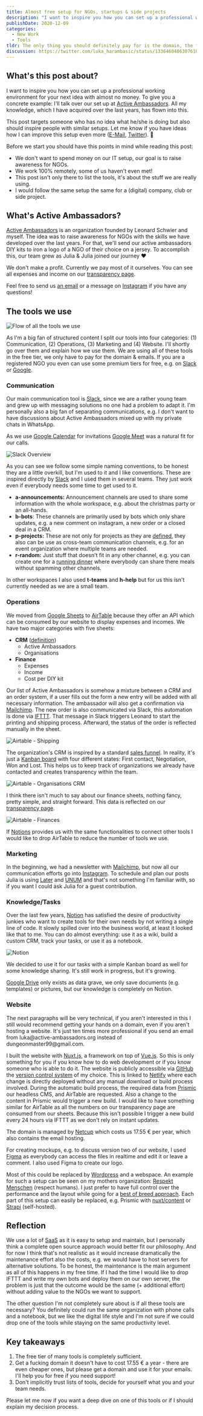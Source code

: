 ```yaml
---
title: Almost free setup for NGOs, startups & side projects
description: "I want to inspire you how you can set up a professional working environment for your next idea with almost no money."
publishDate: 2020-12-09
categories:
  - New Work
  - Tools
tldr: The only thing you should definitely pay for is the domain, the free levels of other services are more than enough to get you started. Use what you feel comfortable with. This post reflects only my personal preferences and can easily be transferred to other tools in the same area.
discussion: https://twitter.com/luka_harambasic/status/1336460406307610625
---
```


## What's this post about?

I want to inspire you how you can set up a professional working environment for your next idea with almost no money. To give you a concrete example: I'll talk over our set up at [Active Ambassadors](https://active-ambassadors.org). All my knowledge, which I have acquired over the last years, has flown into this.

This post targets someone who has no idea what he/she is doing but also should inspire people with similar setups. Let me know if you have ideas how I can improve this setup even more ([E-Mail](mailto:business@harambasic.de), [Twitter](https://twitter.com/luka_harambasic)). 🙂

Before we start you should have this points in mind while reading this post:

- We don't want to spend money on our IT setup, our goal is to raise awareness for NGOs.
- We work 100% remotely, some of us haven't even met!
- This post isn't only there to list the tools, it's about the stuff we are really using.
- I would follow the same setup the same for a (digital) company, club or side project.

## What's Active Ambassadors?

[Active Ambassadors](https://active-ambassadors.org/) is an organization founded by Leonard Schwier and myself. The idea was to raise awareness for NGOs with the skills we have developed over the last years. For that, we'll send our active ambassadors DIY kits to iron a logo of a NGO of their choice on a jersey. To accomplish this, our team grew as Julia & Julia joined our journey ❤️

We don't make a profit. Currently we pay most of it ourselves. You can see all expenses and income on our [transparency page](https://active-ambassadors.org/transparency).

Feel free to send us [an email](mailto:luka@active-ambassadors.org) or a message on [Instagram](https://www.instagram.com/active_ambassadors/) if you have any questions!

## The tools we use

![Flow of all the tools we use](/posts/almost-free-setup-for-ngos-startups-and-side-projects/operations_flow.png)

As I'm a big fan of structured content I split our tools into four categories: (1) Communication, (2) Operations, (3) Marketing and (4) Website. I'll shortly go over them and explain how we use them. We are using all of these tools in the free tier, we only have to pay for the domain & emails. If you are a registered NGO you even can use some premium tiers for free, e.g. on [Slack](https://slack.com/intl/en-de/help/articles/204368833-Apply-for-the-Slack-for-Nonprofits-discount) or [Google](https://www.google.com/nonprofits/offerings/g-suite/).

### Communication

<base-meta-list-tools tools="Slack, Google Meet"></base-meta-list-tools>

Our main communication tool is [Slack](https://slack.com/intl/en-de/), since we are a rather young team and grew up with messaging solutions no one had a problem to adapt it. I'm personally also a big fan of separating communications, e.g. I don't want to have discussions about Active Ambassadors mixed up with my private chats in WhatsApp.

As we use [Google Calendar](https://calendar.google.com/) for invitations [Google Meet](https://meet.google.com/) was a natural fit for our calls.

![Slack Overview](/posts/almost-free-setup-for-ngos-startups-and-side-projects/slack.png)

As you can see we follow some simple naming conventions, to be honest they are a little overkill, but I'm used to it and I like conventions. These are inspired directly by [Slack](https://slack.com/intl/en-de/blog/collaboration/how-to-use-slack-channels-to-organize-your-work) and I used them in several teams. They just work even if everybody needs some time to get used to it.

- **a-announcements:** Announcement channels are used to share some information with the whole workspace, e.g. about the christmas party or an all-hands.
- **b-bots**: These channels are primarily used by bots which only share updates, e.g. a new comment on instagram, a new order or a closed deal in a CRM.
- **p-projects:** These are not only for projects as they are [defined](https://en.wikipedia.org/wiki/Project#Formal_definition_in_the_project-management_realm), they also can be use as cross-team communication channels, e.g. for an event organization where multiple teams are needed.
- **r-random:** Just stuff that doesn't fit in any other channel, e.g. you can create one for a [running dinner](https://en.wikipedia.org/wiki/Progressive_dinner) where everybody can share there meals without spamming other channels.

In other workspaces I also used **t-teams** and **h-help** but for us this isn't currently needed as we are a small team.

### Operations

<base-meta-list-tools tools="Airtable, IFTTT"></base-meta-list-tools>

We moved from [Google Sheets](https://www.google.com/sheets/about/) to [AirTable](https://airtable.com/) because they offer an API which can be consumed by our website to display expenses and incomes. We have two major categories with five sheets:

- **CRM** ([definition](https://en.wikipedia.org/wiki/Customer_relationship_management))
  - Active Ambassadors
  - Organisations
- **Finance**
  - Expenses
  - Income
  - Cost per DIY kit

Our list of Active Ambassadors is somehow a mixture between a CRM and an order system, if a user fills out the form a new entry will be added with all necessary information. The ambassador will also get a confirmation via [Mailchimp](https://mailchimp.com/). The new order is also communicated via Slack, this automation is done via [IFTTT](https://ifttt.com/home). That message in Slack triggers Leonard to start the printing and shipping process. Afterward, the status of the order is reflected manually in the sheet.

![Airtable - Shipping](/posts/almost-free-setup-for-ngos-startups-and-side-projects/airtable_shipping.png)

The organization's CRM is inspired by a standard [sales funnel](https://en.wikipedia.org/wiki/Purchase_funnel). In reality, it's just a [Kanban board](https://en.wikipedia.org/wiki/Kanban_board) with four different states: First contact, Negotiation, Won and Lost. This helps us to keep track of organizations we already have contacted and creates transparency within the team.

![Airtable - Organisations CRM](/posts/almost-free-setup-for-ngos-startups-and-side-projects/airtable_organisations.png)

I think there isn't much to say about our finance sheets, nothing fancy, pretty simple, and straight forward. This data is reflected on our [transparency page](https://active-ambassadors.org/transparency).

![Airtable - Finances](/posts/almost-free-setup-for-ngos-startups-and-side-projects/airtable_finance.png)

If [Notions](https://www.notion.so/) provides us with the same functionalities to connect other tools I would like to drop AirTable to reduce the number of tools we use.

### Marketing

<base-meta-list-tools tools="Mailchimp, Later, UNUM"></base-meta-list-tools>

In the beginning, we had a newsletter with [Mailchimp](https://mailchimp.com/), but now all our communication efforts go into [Instagram](https://www.instagram.com/active_ambassadors/). To schedule and plan our posts Julia is using [Later](https://later.com/) and [UNUM](https://www.unum.la/) and that's not something I'm familiar with, so if you want I could ask Julia for a guest contribution.

### Knowledge/Tasks

<base-meta-list-tools tools="Notion, Google Drive"></base-meta-list-tools>

Over the last few years, [Notion](https://www.notion.so/) has satisfied the desire of productivity junkies who want to create tools for their own needs by not writing a single line of code. It slowly spilled over into the business world, at least it looked like that to me. You can do almost everything: use it as a wiki, build a custom CRM, track your tasks, or use it as a notebook.

![Notion](/posts/almost-free-setup-for-ngos-startups-and-side-projects/notion.png)

We decided to use it for our tasks with a simple Kanban board as well for some knowledge sharing. It's still work in progress, but it's growing.

[Google Drive](https://www.google.com/intl/en_zm/drive/) only exists as data grave, we only save documents (e.g. templates) or pictures, but our knowledge is completely on Notion.

### Website

<base-meta-list-tools tools="Nuxt.js, Netlify, Prismic, GitHub, Netcup, Figma"></base-meta-list-tools>

<base-callout>
The next paragraphs will be very technical, if you aren't interested in this I still would recommend getting your hands on a domain, even if you aren't hosting a website. It's just ten times more professional if you send an email from luka@active-ambassadors.org instead of dungeonmaster99@gmail.com.
</base-callout>

I built the website with [Nuxt.js,](https://nuxtjs.org/) a framework on top of [Vue.js](https://vuejs.org/). So this is only something for you if you know how to do web development or if you know someone who is able to do it. The website is publicly accessible via [GitHub](https://github.com/) the [version control system](https://en.wikipedia.org/wiki/Version_control) of my choice. This is linked to [Netlify](https://www.netlify.com/) where each change is directly deployed without any manual download or build process involved. During the automatic build process, the required data from [Prismic](https://prismic.io/) our headless CMS, and AirTable are requested. Also a change to the content in Prismic would trigger a new build. I would like to have something similar for AirTable as all the numbers on our transparency page are consumed from our sheets. Because this isn't possible I trigger a new build every 24 hours via IFTTT as we don't rely on instant updates.

The domain is managed by [Netcup](https://www.netcup.de/) which costs us 17.55 € per year, which also contains the email hosting.

For creating mockups, e.g. to discuss version two of our website, I used [Figma](https://www.figma.com/) as everybody can access the files in realtime and edit it or leave a comment. I also used Figma to create our logo.

Most of this could be replaced by [Wordpress](https://wordpress.com/) and a webspace. An example for such a setup can be seen on my mothers organization: [Respekt Menschen](http://home.respekt-menschen.de/) (respect humans). I just prefer to have full control over the performance and the layout while going for a [best of breed approach](https://www.gartner.com/en/information-technology/glossary/best-of-breed). Each part of this setup can easily be replaced, e.g. Prismic with [nuxt/content](https://content.nuxtjs.org/) or [Strapi](https://strapi.io/) (self-hosted).

## Reflection

We use a lot of [SaaS](https://en.wikipedia.org/wiki/Software_as_a_service) as it is easy to setup and maintain, but I personally think a complete open source approach would better fit our philosophy. And for now I think that's not realistic as it would increase dramatically the maintenance effort also the costs, e.g. we would have to host servers for alternative solutions. To be honest, the maintenance is the main argument as all of this happens in my free time. If I had the time I would like to drop IFTTT and write my own bots and deploy them on our own server, the problem is just that the outcome would be the same (+ additional effort) without adding value to the NGOs we want to support.

The other question I'm not completely sure about is if all these tools are necessary? You definitely could run the same organization with phone calls and a notebook, but we like the digital life style and I'm not sure if we could drop one of the tools while staying on the same productivity level.

## Key takeaways

1. The free tier of many tools is completely sufficient.
2. Get a fucking domain it doesn't have to cost 17.55 € a year - there are even cheaper ones, but please get a domain and use it for your emails. I'll help you for free if you need support!
3. Don't implicitly trust lists of tools, decide for yourself what you and your team needs.

<base-thanks>
    Please let me now if you want a deep dive on one of this tools or if I should explain my decision process.
</base-thanks>
